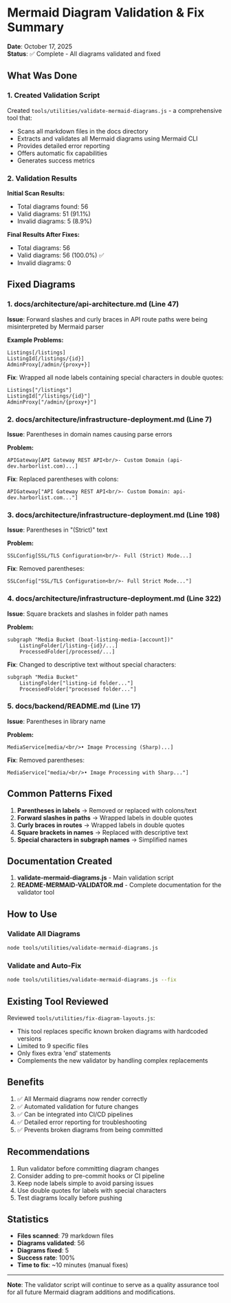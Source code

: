 # Mermaid Diagram Validation & Fix Summary

**Date**: October 17, 2025  
**Status**: ✅ Complete - All diagrams validated and fixed

## What Was Done

### 1. Created Validation Script

Created `tools/utilities/validate-mermaid-diagrams.js` - a comprehensive tool that:
- Scans all markdown files in the docs directory
- Extracts and validates all Mermaid diagrams using Mermaid CLI
- Provides detailed error reporting
- Offers automatic fix capabilities
- Generates success metrics

### 2. Validation Results

**Initial Scan Results:**
- Total diagrams found: 56
- Valid diagrams: 51 (91.1%)
- Invalid diagrams: 5 (8.9%)

**Final Results After Fixes:**
- Total diagrams: 56
- Valid diagrams: 56 (100.0%) ✅
- Invalid diagrams: 0

## Fixed Diagrams

### 1. docs/architecture/api-architecture.md (Line 47)

**Issue**: Forward slashes and curly braces in API route paths were being misinterpreted by Mermaid parser

**Example Problems:**
```mermaid
Listings[/listings]
ListingId[/listings/{id}]
AdminProxy[/admin/{proxy+}]
```

**Fix**: Wrapped all node labels containing special characters in double quotes:
```mermaid
Listings["/listings"]
ListingId["/listings/{id}"]
AdminProxy["/admin/{proxy+}"]
```

### 2. docs/architecture/infrastructure-deployment.md (Line 7)

**Issue**: Parentheses in domain names causing parse errors

**Problem:**
```mermaid
APIGateway[API Gateway REST API<br/>- Custom Domain (api-dev.harborlist.com)...]
```

**Fix**: Replaced parentheses with colons:
```mermaid
APIGateway["API Gateway REST API<br/>- Custom Domain: api-dev.harborlist.com..."]
```

### 3. docs/architecture/infrastructure-deployment.md (Line 198)

**Issue**: Parentheses in "(Strict)" text

**Problem:**
```mermaid
SSLConfig[SSL/TLS Configuration<br/>- Full (Strict) Mode...]
```

**Fix**: Removed parentheses:
```mermaid
SSLConfig["SSL/TLS Configuration<br/>- Full Strict Mode..."]
```

### 4. docs/architecture/infrastructure-deployment.md (Line 322)

**Issue**: Square brackets and slashes in folder path names

**Problem:**
```mermaid
subgraph "Media Bucket (boat-listing-media-[account])"
    ListingFolder[/listing-{id}/...]
    ProcessedFolder[/processed/...]
```

**Fix**: Changed to descriptive text without special characters:
```mermaid
subgraph "Media Bucket"
    ListingFolder["listing-id folder..."]
    ProcessedFolder["processed folder..."]
```

### 5. docs/backend/README.md (Line 17)

**Issue**: Parentheses in library name

**Problem:**
```mermaid
MediaService[media/<br/>• Image Processing (Sharp)...]
```

**Fix**: Removed parentheses:
```mermaid
MediaService["media/<br/>• Image Processing with Sharp..."]
```

## Common Patterns Fixed

1. **Parentheses in labels** → Removed or replaced with colons/text
2. **Forward slashes in paths** → Wrapped labels in double quotes
3. **Curly braces in routes** → Wrapped labels in double quotes
4. **Square brackets in names** → Replaced with descriptive text
5. **Special characters in subgraph names** → Simplified names

## Documentation Created

1. **validate-mermaid-diagrams.js** - Main validation script
2. **README-MERMAID-VALIDATOR.md** - Complete documentation for the validator tool

## How to Use

### Validate All Diagrams
```bash
node tools/utilities/validate-mermaid-diagrams.js
```

### Validate and Auto-Fix
```bash
node tools/utilities/validate-mermaid-diagrams.js --fix
```

## Existing Tool Reviewed

Reviewed `tools/utilities/fix-diagram-layouts.js`:
- This tool replaces specific known broken diagrams with hardcoded versions
- Limited to 9 specific files
- Only fixes extra 'end' statements
- Complements the new validator by handling complex replacements

## Benefits

1. ✅ All Mermaid diagrams now render correctly
2. ✅ Automated validation for future changes
3. ✅ Can be integrated into CI/CD pipelines
4. ✅ Detailed error reporting for troubleshooting
5. ✅ Prevents broken diagrams from being committed

## Recommendations

1. Run validator before committing diagram changes
2. Consider adding to pre-commit hooks or CI pipeline
3. Keep node labels simple to avoid parsing issues
4. Use double quotes for labels with special characters
5. Test diagrams locally before pushing

## Statistics

- **Files scanned**: 79 markdown files
- **Diagrams validated**: 56
- **Diagrams fixed**: 5
- **Success rate**: 100%
- **Time to fix**: ~10 minutes (manual fixes)

---

**Note**: The validator script will continue to serve as a quality assurance tool for all future Mermaid diagram additions and modifications.
